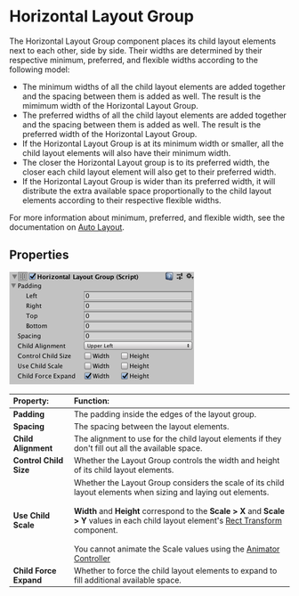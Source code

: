 # Horizontal Layout Group

The Horizontal Layout Group component places its child layout elements next to each other, side by side. Their widths
are determined by their respective minimum, preferred, and flexible widths according to the following model:

* The minimum widths of all the child layout elements are added together and the spacing between them is added as well.
  The result is the mimimum width of the Horizontal Layout Group.
* The preferred widths of all the child layout elements are added together and the spacing between them is added as
  well. The result is the preferred width of the Horizontal Layout Group.
* If the Horizontal Layout Group is at its minimum width or smaller, all the child layout elements will also have their
  minimum width.
* The closer the Horizontal Layout group is to its preferred width, the closer each child layout element will also get
  to their preferred width.
* If the Horizontal Layout Group is wider than its preferred width, it will distribute the extra available space
  proportionally to the child layout elements according to their respective flexible widths.

For more information about minimum, preferred, and flexible width, see the documentation
on [Auto Layout](UIAutoLayout.md).

## Properties

![](images/UI_HorizontalLayoutGroupInspector.png)

| **Property:**          | **Function:**                                                                                                                                                                                                                                                                                                                                                                                                                                |
|:-----------------------|:---------------------------------------------------------------------------------------------------------------------------------------------------------------------------------------------------------------------------------------------------------------------------------------------------------------------------------------------------------------------------------------------------------------------------------------------|
| **Padding**            | The padding inside the edges of the layout group.                                                                                                                                                                                                                                                                                                                                                                                            |
| **Spacing**            | The spacing between the layout elements.                                                                                                                                                                                                                                                                                                                                                                                                     |
| **Child Alignment**    | The alignment to use for the child layout elements if they don't fill out all the available space.                                                                                                                                                                                                                                                                                                                                           |
| **Control Child Size** | Whether the Layout Group controls the width and height of its child layout elements.                                                                                                                                                                                                                                                                                                                                                         |
| **Use Child Scale**    | Whether the Layout Group considers the scale of its child layout elements when sizing and laying out elements. <br/><br/> **Width** and **Height**  correspond to the **Scale > X** and **Scale > Y** values in each child layout element's [Rect Transform](class-RectTransform.md) component. <br/><br/>You cannot animate the Scale values using the [Animator Controller](https://docs.unity3d.com/Manual/class-AnimatorController.html) |
| **Child Force Expand** | Whether to force the child layout elements to expand to fill additional available space.                                                                                                                                                                                                                                                                                                                                                     |
